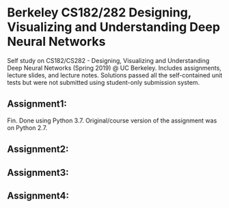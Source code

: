 # Berkeley CS182/282 Designing, Visualizing and Understanding Deep Neural Networks
Self study on CS182/CS282 - Designing, Visualizing and Understanding Deep Neural Networks (Spring 2019) @ UC Berkeley. Includes assignments, lecture slides, and lecture notes. Solutions passed all the self-contained unit tests but were not submitted using student-only submission system.

## Assignment1:
Fin. Done using Python 3.7. Original/course version of the assignment was on Python 2.7.

## Assignment2:

## Assignment3:

## Assignment4:

